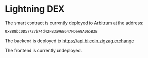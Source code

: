 # Lightning DEX

The smart contract is currently deployed to [Arbitrum](https://arbiscan.io/address/0x888bc0D57727b74d42FB3a06B647FDeA8A06bB3B#code) at the address: 

```
0x888bc0D57727b74d42FB3a06B647FDeA8A06bB3B
```

The backend is deployed to https://api.bitcoin.zigzag.exchange

The frontend is currently undeployed. 
